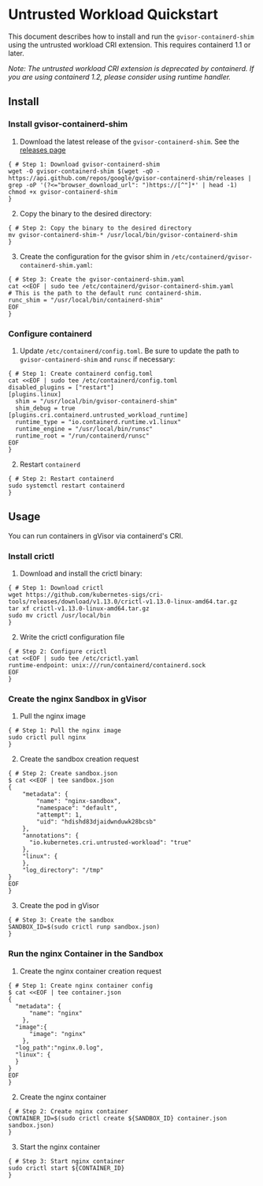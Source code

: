 # Untrusted Workload Quickstart

This document describes how to install and run the `gvisor-containerd-shim`
using the untrusted workload CRI extension. This requires containerd 1.1 or
later.

*Note: The untrusted workload CRI extension is deprecated by containerd. If you
are using containerd 1.2, please consider using runtime handler.*

## Install
 
### Install gvisor-containerd-shim

1. Download the latest release of the `gvisor-containerd-shim`. See the
   [releases page](https://github.com/google/gvisor-containerd-shim/releases)

[embedmd]:# (scripts/shim-install.sh shell /{ # Step 1/ /^}/)
```shell
{ # Step 1: Download gvisor-containerd-shim
wget -O gvisor-containerd-shim $(wget -qO - https://api.github.com/repos/google/gvisor-containerd-shim/releases | grep -oP '(?<="browser_download_url": ")https://[^"]*' | head -1)
chmod +x gvisor-containerd-shim
}
```

2. Copy the binary to the desired directory:

[embedmd]:# (scripts/shim-install.sh shell /{ # Step 2/ /^}/)
```shell
{ # Step 2: Copy the binary to the desired directory
mv gvisor-containerd-shim-* /usr/local/bin/gvisor-containerd-shim
}
```

3. Create the configuration for the gvisor shim in
   `/etc/containerd/gvisor-containerd-shim.yaml`:

[embedmd]:# (scripts/shim-install.sh shell /{ # Step 3/ /^}/)
```shell
{ # Step 3: Create the gvisor-containerd-shim.yaml
cat <<EOF | sudo tee /etc/containerd/gvisor-containerd-shim.yaml
# This is the path to the default runc containerd-shim.
runc_shim = "/usr/local/bin/containerd-shim"
EOF
}
```

### Configure containerd

1. Update `/etc/containerd/config.toml`. Be sure to update the path to
   `gvisor-containerd-shim` and `runsc` if necessary:

[embedmd]:# (scripts/untrusted-workload-install.sh shell /{ # Step 1/ /^}/)
```shell
{ # Step 1: Create containerd config.toml
cat <<EOF | sudo tee /etc/containerd/config.toml
disabled_plugins = ["restart"]
[plugins.linux]
  shim = "/usr/local/bin/gvisor-containerd-shim"
  shim_debug = true
[plugins.cri.containerd.untrusted_workload_runtime]
  runtime_type = "io.containerd.runtime.v1.linux"
  runtime_engine = "/usr/local/bin/runsc"
  runtime_root = "/run/containerd/runsc"
EOF
}
```

2. Restart `containerd`

[embedmd]:# (scripts/untrusted-workload-install.sh shell /{ # Step 2/ /^}/)
```shell
{ # Step 2: Restart containerd
sudo systemctl restart containerd
}
```

## Usage

You can run containers in gVisor via containerd's CRI.

### Install crictl

1. Download and install the crictl binary:

[embedmd]:# (scripts/crictl-install.sh shell /{ # Step 1/ /^}/)
```shell
{ # Step 1: Download crictl
wget https://github.com/kubernetes-sigs/cri-tools/releases/download/v1.13.0/crictl-v1.13.0-linux-amd64.tar.gz
tar xf crictl-v1.13.0-linux-amd64.tar.gz
sudo mv crictl /usr/local/bin
}
```

2. Write the crictl configuration file

[embedmd]:# (scripts/crictl-install.sh shell /{ # Step 2/ /^}/)
```shell
{ # Step 2: Configure crictl
cat <<EOF | sudo tee /etc/crictl.yaml
runtime-endpoint: unix:///run/containerd/containerd.sock
EOF
}
```

### Create the nginx Sandbox in gVisor

1. Pull the nginx image

[embedmd]:# (scripts/untrusted-workload-usage.sh shell /{ # Step 1/ /^}/)
```shell
{ # Step 1: Pull the nginx image
sudo crictl pull nginx
}
```

2. Create the sandbox creation request

[embedmd]:# (scripts/untrusted-workload-usage.sh shell /{ # Step 2/ /^EOF\n}/)
```shell
{ # Step 2: Create sandbox.json
$ cat <<EOF | tee sandbox.json
{
    "metadata": {
        "name": "nginx-sandbox",
        "namespace": "default",
        "attempt": 1,
        "uid": "hdishd83djaidwnduwk28bcsb"
    },
    "annotations": {
      "io.kubernetes.cri.untrusted-workload": "true"
    },
    "linux": {
    },
    "log_directory": "/tmp"
}
EOF
}
```

3. Create the pod in gVisor

[embedmd]:# (scripts/untrusted-workload-usage.sh shell /{ # Step 3/ /^}/)
```shell
{ # Step 3: Create the sandbox
SANDBOX_ID=$(sudo crictl runp sandbox.json)
}
```

### Run the nginx Container in the Sandbox

1. Create the nginx container creation request

[embedmd]:# (scripts/run-container.sh shell /{ # Step 1/ /^EOF\n}/)
```shell
{ # Step 1: Create nginx container config
$ cat <<EOF | tee container.json
{
  "metadata": {
      "name": "nginx"
    },
  "image":{
      "image": "nginx"
    },
  "log_path":"nginx.0.log",
  "linux": {
  }
}
EOF
}
```

2. Create the nginx container

[embedmd]:# (scripts/run-container.sh shell /{ # Step 2/ /^}/)
```shell
{ # Step 2: Create nginx container
CONTAINER_ID=$(sudo crictl create ${SANDBOX_ID} container.json sandbox.json)
}
```

3. Start the nginx container

[embedmd]:# (scripts/run-container.sh shell /{ # Step 3/ /^}/)
```shell
{ # Step 3: Start nginx container
sudo crictl start ${CONTAINER_ID}
}
```
